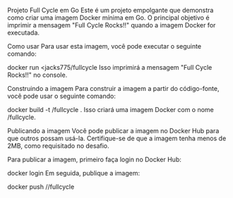 
Projeto Full Cycle em Go
Este é um projeto empolgante que demonstra como criar uma imagem Docker mínima em Go. O principal objetivo é imprimir a mensagem "Full Cycle Rocks!!" quando a imagem Docker for executada.

Como usar
Para usar esta imagem, você pode executar o seguinte comando:

docker run <jacks775/fullcycle
Isso imprimirá a mensagem "Full Cycle Rocks!!" no console.

Construindo a imagem
Para construir a imagem a partir do código-fonte, você pode usar o seguinte comando:

docker build -t <seu-user>/fullcycle .
Isso criará uma imagem Docker com o nome <seu-user>/fullcycle.

Publicando a imagem
Você pode publicar a imagem no Docker Hub para que outros possam usá-la. Certifique-se de que a imagem tenha menos de 2MB, como requisitado no desafio.

Para publicar a imagem, primeiro faça login no Docker Hub:


docker login
Em seguida, publique a imagem:

docker push <seu-user>//fullcycle

